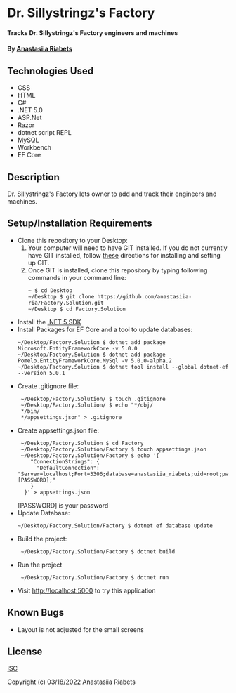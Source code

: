 # Dr. Sillystringz's Factory

#### Tracks Dr. Sillystringz's Factory engineers and machines

#### By [Anastasiia Riabets](https://github.com/anastasiia-ria)

## Technologies Used

- CSS
- HTML
- C#
- .NET 5.0
- ASP.Net
- Razor
- dotnet script REPL
- MySQL
- Workbench
- EF Core

## Description

Dr. Sillystringz's Factory lets owner to add and track their engineers and machines.

## Setup/Installation Requirements

- Clone this repository to your Desktop:
  1. Your computer will need to have GIT installed. If you do not currently have GIT installed, follow [these](https://docs.github.com/en/get-started/quickstart/set-up-git) directions for installing and setting up GIT.
  2. Once GIT is installed, clone this repository by typing following commands in your command line:
     ```
     ~ $ cd Desktop
     ~/Desktop $ git clone https://github.com/anastasiia-ria/Factory.Solution.git
     ~/Desktop $ cd Factory.Solution
     ```
- Install the [.NET 5 SDK](https://dotnet.microsoft.com/en-us/download/dotnet/5.0)
- Install Packages for EF Core and a tool to update databases:
  ```
  ~/Desktop/Factory.Solution $ dotnet add package Microsoft.EntityFrameworkCore -v 5.0.0
  ~/Desktop/Factory.Solution $ dotnet add package Pomelo.EntityFrameworkCore.MySql -v 5.0.0-alpha.2
  ~/Desktop/Factory.Solution $ dotnet tool install --global dotnet-ef --version 5.0.1
  ```
- Create .gitignore file:
  ```
   ~/Desktop/Factory.Solution/ $ touch .gitignore
   ~/Desktop/Factory.Solution/ $ echo "*/obj/
   */bin/
   */appsettings.json" > .gitignore
  ```
- Create appsettings.json file:
  ```
   ~/Desktop/Factory.Solution $ cd Factory
   ~/Desktop/Factory.Solution/Factory $ touch appsettings.json
   ~/Desktop/Factory.Solution/Factory $ echo '{
      "ConnectionStrings": {
        "DefaultConnection": "Server=localhost;Port=3306;database=anastasiia_riabets;uid=root;pwd=[PASSWORD];"
      }
    }' > appsettings.json
  ```
  [PASSWORD] is your password
- Update Database:
  ```
  ~/Desktop/Factory.Solution/Factory $ dotnet ef database update
  ```
- Build the project:
  ```
   ~/Desktop/Factory.Solution/Factory $ dotnet build
  ```
- Run the project
  ```
   ~/Desktop/Factory.Solution/Factory $ dotnet run
  ```
- Visit [http://localhost:5000](http://localhost:5000) to try this application

## Known Bugs

- Layout is not adjusted for the small screens

## License

[ISC](https://opensource.org/licenses/ISC)

Copyright (c) 03/18/2022 Anastasiia Riabets
